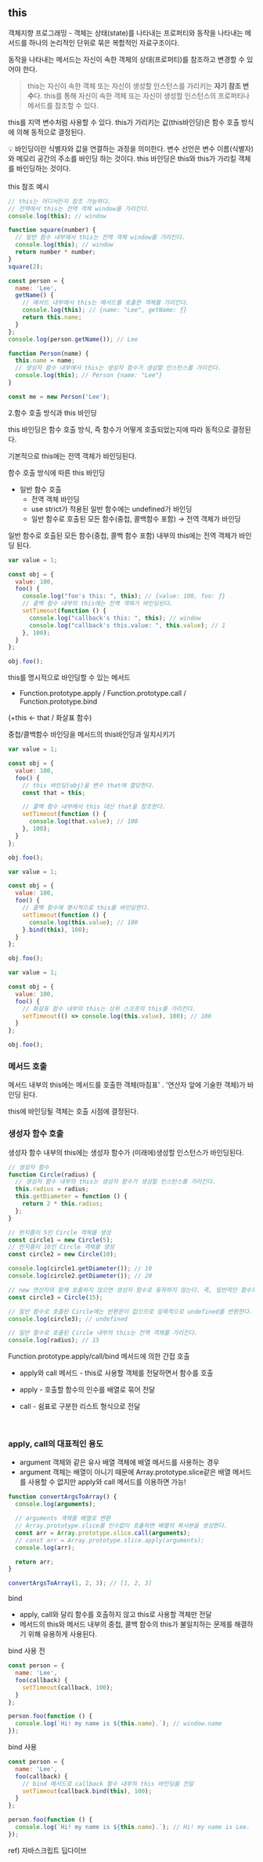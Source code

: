 ## this

객체지향 프로그래밍 - 객체는 상태(state)를 나타내는 프로퍼티와 동작을 나타내는 메서드를 하나의 논리적인 단위로 묶은 복합적인 자료구조이다.

동작을 나타내는 메서드는 자신이 속한 객체의 상태(프로퍼티)를 참조하고 변경할 수 있어야 한다.  


> this는 자신이 속한 객체 또는 자신이 생성할 인스턴스를 가리키는 **자기 참조 변수**다.
this를 통해 자신이 속한 객체 또는 자신이 생성할 인스턴스의 프로퍼티나 메서드를 참조할 수 있다.  
>  

this를 지역 변수처럼 사용할 수 있다.
this가 가리키는 값(this바인딩)은 함수 호출 방식에 의해 동적으로 결정된다.

<aside>
💡 바인딩이란 식별자와 값을 연결하는 과정을 의미한다.
변수 선언은 변수 이름(식별자)와 메모리 공간의 주소를 바인딩 하는 것이다.
this 바인딩은 this와 this가 가리킬 객체를 바인딩하는 것이다.
</aside>  <br>
this 참조 예시

```javascript
// this는 어디서든지 참조 가능하다.
// 전역에서 this는 전역 객체 window를 가리킨다.
console.log(this); // window

function square(number) {
  // 일반 함수 내부에서 this는 전역 객체 window를 가리킨다.
  console.log(this); // window
  return number * number;
}
square(2);

const person = {
  name: 'Lee',
  getName() {
    // 메서드 내부에서 this는 메서드를 호출한 객체를 가리킨다.
    console.log(this); // {name: "Lee", getName: ƒ}
    return this.name;
  }
};
console.log(person.getName()); // Lee

function Person(name) {
  this.name = name;
  // 생성자 함수 내부에서 this는 생성자 함수가 생성할 인스턴스를 가리킨다.
  console.log(this); // Person {name: "Lee"}
}

const me = new Person('Lee');
```

2.함수 호출 방식과 this 바인딩

this 바인딩은 함수 호출 방식, 즉 함수가 어떻게 호출되었는지에 따라 동적으로 결정된다.

기본적으로 this에는 전역 객체가 바인딩된다.

함수 호출 방식에 따른 this 바인딩

- 일반 함수 호출
    - 전역 객체 바인딩
    - use strict가 적용된 일반 함수에는 undefined가 바인딩
    - 일반 함수로 호출된 모든 함수(중첩, 콜백함수 포함) → 전역 객체가 바인딩

일반 함수로 호출된 모든 함수(중첩, 콜백 함수 포함) 내부의 this에는 전역 객체가 바인딩 된다.

```jsx
var value = 1;

const obj = {
  value: 100,
  foo() {
    console.log("foo's this: ", this); // {value: 100, foo: ƒ}
    // 콜백 함수 내부의 this에는 전역 객체가 바인딩된다.
    setTimeout(function () {
      console.log("callback's this: ", this); // window
      console.log("callback's this.value: ", this.value); // 1
    }, 100);
  }
};

obj.foo();
```

this를 명시적으로 바인딩할 수 있는 메서드

- Function.prototype.apply / Function.prototype.call / Function.prototype.bind

(+this <- that / 화살표 함수)

중첩/콜백함수 바인딩을 메서드의 this바인딩과 일치시키기

```jsx
var value = 1;

const obj = {
  value: 100,
  foo() {
    // this 바인딩(obj)을 변수 that에 할당한다.
    const that = this;

    // 콜백 함수 내부에서 this 대신 that을 참조한다.
    setTimeout(function () {
      console.log(that.value); // 100
    }, 100);
  }
};

obj.foo();
```

```jsx
var value = 1;

const obj = {
  value: 100,
  foo() {
    // 콜백 함수에 명시적으로 this를 바인딩한다.
    setTimeout(function () {
      console.log(this.value); // 100
    }.bind(this), 100);
  }
};

obj.foo();
```

```jsx
var value = 1;

const obj = {
  value: 100,
  foo() {
    // 화살표 함수 내부의 this는 상위 스코프의 this를 가리킨다.
    setTimeout(() => console.log(this.value), 100); // 100
  }
};

obj.foo();
```

### 메서드 호출

메서드 내부의 this에는 메서드를 호출한 객체(마침표' . '연산자 앞에 기술한 객체)가 바인딩 된다.

this에 바인딩될 객체는 호출 시점에 결정된다.

### 생성자 함수 호출

생성자 함수 내부의 this에는 생성자 함수가 (미래에)생성할 인스턴스가 바인딩된다.

```jsx
// 생성자 함수
function Circle(radius) {
  // 생성자 함수 내부의 this는 생성자 함수가 생성할 인스턴스를 가리킨다.
  this.radius = radius;
  this.getDiameter = function () {
    return 2 * this.radius;
  };
}

// 반지름이 5인 Circle 객체를 생성
const circle1 = new Circle(5);
// 반지름이 10인 Circle 객체를 생성
const circle2 = new Circle(10);

console.log(circle1.getDiameter()); // 10
console.log(circle2.getDiameter()); // 20
```

```jsx
// new 연산자와 함께 호출하지 않으면 생성자 함수로 동작하지 않는다. 즉, 일반적인 함수의 호출이다.
const circle3 = Circle(15);

// 일반 함수로 호출된 Circle에는 반환문이 없으므로 암묵적으로 undefined를 반환한다.
console.log(circle3); // undefined

// 일반 함수로 호출된 Circle 내부의 this는 전역 객체를 가리킨다.
console.log(radius); // 15
```

Function.prototype.apply/call/bind 메서드에 의한 간접 호출

- apply와 call 메서드 - this로 사용할 객체를 전달하면서 함수를 호출

- apply - 호출할 함수의 인수를 배열로 묶어 전달

- call - 쉼표로 구분한 리스트 형식으로 전달

<br>  

### apply, call의 대표적인 용도

- argument 객체와 같은 유사 배열 객체에 배열 메서드를 사용하는 경우
- argument 객체는 배열이 아니기 때문에 Array.prototype.slice같은 배열 메서드를 사용할 수 없지만 apply와 call 메서드를 이용하면 가능!

```jsx
function convertArgsToArray() {
  console.log(arguments);

  // arguments 객체를 배열로 변환
  // Array.prototype.slice를 인수없이 호출하면 배열의 복사본을 생성한다.
  const arr = Array.prototype.slice.call(arguments);
  // const arr = Array.prototype.slice.apply(arguments);
  console.log(arr);

  return arr;
}

convertArgsToArray(1, 2, 3); // [1, 2, 3]
```

bind

- apply, call와 달리 함수를 호출하지 않고 this로 사용할 객체만 전달
- 메서드의 this와 메서드 내부의 중첩, 콜백 함수의 this가 불일치하는 문제를 해결하기 위해 유용하게 사용된다.

bind 사용 전

```jsx
const person = {
  name: 'Lee',
  foo(callback) {
    setTimeout(callback, 100);
  }
};

person.foo(function () {
  console.log(`Hi! my name is ${this.name}.`); // window.name
});
```

bind 사용

```jsx
const person = {
  name: 'Lee',
  foo(callback) {
    // bind 메서드로 callback 함수 내부의 this 바인딩을 전달
    setTimeout(callback.bind(this), 100);
  }
};

person.foo(function () {
  console.log(`Hi! my name is ${this.name}.`); // Hi! my name is Lee.
});
```

ref)
자바스크립트 딥다이브